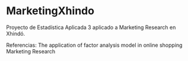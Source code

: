# MarketingXhindo
Proyecto de Estadística Aplicada 3 aplicado a Marketing Research en Xhindó.

Referencias:
The application of factor analysis model in online shopping
Marketing Research
